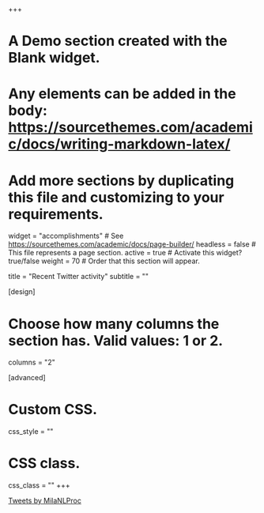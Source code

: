 +++
# A Demo section created with the Blank widget.
# Any elements can be added in the body: https://sourcethemes.com/academic/docs/writing-markdown-latex/
# Add more sections by duplicating this file and customizing to your requirements.

widget = "accomplishments"  # See https://sourcethemes.com/academic/docs/page-builder/
headless = false  # This file represents a page section.
active = true  # Activate this widget? true/false
weight = 70  # Order that this section will appear.

title = "Recent Twitter activity"
subtitle = ""

[design]
  # Choose how many columns the section has. Valid values: 1 or 2.
  columns = "2"

[advanced]
 # Custom CSS.
 css_style = ""

 # CSS class.
 css_class = ""
+++


<a class="twitter-timeline" data-width="620" data-height="300"  href="https://twitter.com/MilaNLProc?ref_src=twsrc%5Etfw">Tweets by MilaNLProc</a> <script async src="https://platform.twitter.com/widgets.js" charset="utf-8"></script>
